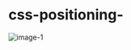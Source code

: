 # css-positioning-

![image-1](https://user-images.githubusercontent.com/104331199/186008501-bb4c4136-0560-4c39-bef6-b473683dd7cf.png)
